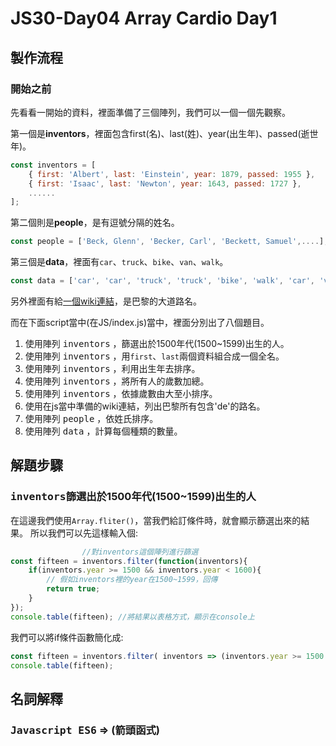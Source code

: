 # JS30-Day04 Array Cardio Day1

## 製作流程
### 開始之前
先看看一開始的資料，裡面準備了三個陣列，我們可以一個一個先觀察。

第一個是**inventors**，裡面包含first(名)、last(姓)、year(出生年)、passed(逝世年)。
```javascript
const inventors = [
    { first: 'Albert', last: 'Einstein', year: 1879, passed: 1955 },
    { first: 'Isaac', last: 'Newton', year: 1643, passed: 1727 },
    ......
];
```

第二個則是**people**，是有逗號分隔的姓名。
```javascript
const people = ['Beck, Glenn', 'Becker, Carl', 'Beckett, Samuel',....];
```

第三個是**data**，裡面有`car`、`truck`、`bike`、`van`、`walk`。
```javascript
const data = ['car', 'car', 'truck', 'truck', 'bike', 'walk', 'car', 'van', 'bike', 'walk', 'car', 'van', 'car', 'truck' ];
```

另外裡面有給[一個wiki連結](https://en.wikipedia.org/wiki/Category:Boulevards_in_Paris)，是巴黎的大道路名。

而在下面script當中(在JS/index.js)當中，裡面分別出了八個題目。
1. 使用陣列 <kbd>inventors</kbd> ，篩選出於1500年代(1500~1599)出生的人。
2. 使用陣列 <kbd>inventors</kbd> ，用`first`、`last`兩個資料組合成一個全名。
3. 使用陣列 <kbd>inventors</kbd> ，利用出生年去排序。
4. 使用陣列 <kbd>inventors</kbd> ，將所有人的歲數加總。
5. 使用陣列 <kbd>inventors</kbd> ，依據歲數由大至小排序。
6. 使用在js當中準備的wiki連結，列出巴黎所有包含'de'的路名。
7. 使用陣列 <kbd>people</kbd> ，依姓氏排序。
8. 使用陣列 <kbd>data</kbd> ，計算每個種類的數量。

## 解題步驟

### <kbd>inventors</kbd>篩選出於1500年代(1500~1599)出生的人

在這邊我們使用`Array.fliter()`，當我們給訂條件時，就會顯示篩選出來的結果。
所以我們可以先這樣輸入個:
```javascript
                //對inventors這個陣列進行篩選
const fifteen = inventors.filter(function(inventors){
    if(inventors.year >= 1500 && inventors.year < 1600){
        // 假如inventors裡的year在1500~1599，回傳
        return true;
    }
});
console.table(fifteen); //將結果以表格方式，顯示在console上
```

我們可以將if條件函數簡化成:
```javascript
const fifteen = inventors.filter( inventors => (inventors.year >= 1500 && inventors.year < 1600));
console.table(fifteen);
```

## 名詞解釋
### <kbd>Javascript ES6</kbd> => (箭頭函式)

